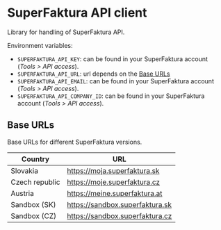 # SuperFaktura API client

Library for handling of SuperFaktura API.

Environment variables:
- `SUPERFAKTURA_API_KEY`: can be found in your SuperFaktura account (*Tools > API access*).
- `SUPERFAKTURA_API_URL`: url depends on the [Base URLs](README.md#base-urls)
- `SUPERFAKTURA_API_EMAIL`: can be found in your SuperFaktura account (*Tools > API access*).
- `SUPERFAKTURA_API_COMPANY_ID`: can be found in your SuperFaktura account (*Tools > API access*).

## Base URLs

Base URLs for different SuperFaktura versions.

| Country        | URL                             |
| -------------- | ------------------------------- |
| Slovakia       | https://moja.superfaktura.sk    |
| Czech republic | https://moje.superfaktura.cz    |
| Austria        | https://meine.superfaktura.at   |
| Sandbox (SK)   | https://sandbox.superfaktura.sk |
| Sandbox (CZ)   | https://sandbox.superfaktura.cz |
